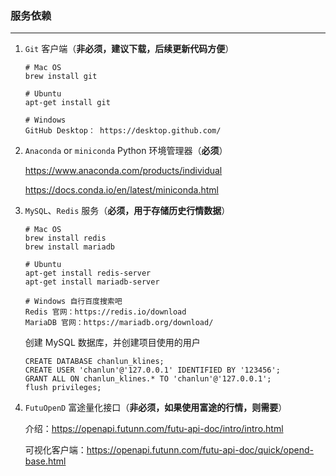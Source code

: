 ### 服务依赖

---

1. `Git` 客户端（**非必须，建议下载，后续更新代码方便**）

   ```
   # Mac OS
   brew install git
   
   # Ubuntu
   apt-get install git
   
   # Windows 
   GitHub Desktop： https://desktop.github.com/
   ```


3. `Anaconda`  or `miniconda`  Python 环境管理器（**必须**）

   https://www.anaconda.com/products/individual

   https://docs.conda.io/en/latest/miniconda.html

4. `MySQL`、`Redis` 服务（**必须，用于存储历史行情数据**）

    ```
    # Mac OS
    brew install redis
    brew install mariadb
    
    # Ubuntu
    apt-get install redis-server
    apt-get install mariadb-server
        
    # Windows 自行百度搜索吧
    Redis 官网：https://redis.io/download
    MariaDB 官网：https://mariadb.org/download/
    ```

   创建 MySQL 数据库，并创建项目使用的用户

   ```
   CREATE DATABASE chanlun_klines;
   CREATE USER 'chanlun'@'127.0.0.1' IDENTIFIED BY '123456';
   GRANT ALL ON chanlun_klines.* TO 'chanlun'@'127.0.0.1';
   flush privileges;
   ```

3. `FutuOpenD` 富途量化接口（**非必须，如果使用富途的行情，则需要**）

   介绍：https://openapi.futunn.com/futu-api-doc/intro/intro.html

   可视化客户端：https://openapi.futunn.com/futu-api-doc/quick/opend-base.html